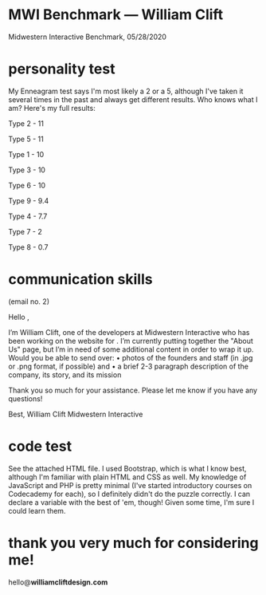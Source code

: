 # MWI Benchmark — William Clift
Midwestern Interactive Benchmark, 05/28/2020

# personality test
My Enneagram test says I'm most likely a 2 or a 5, although I've taken it several times in the past and always get different results. Who knows what I am? Here's my full results:

Type 2 - 11

Type 5 - 11

Type 1 - 10

Type 3 - 10

Type 6 - 10

Type 9 - 9.4

Type 4 - 7.7

Type 7 - 2

Type 8 - 0.7


# communication skills
(email no. 2)

Hello <Contact Name>,

I’m William Clift, one of the developers at Midwestern Interactive who has been working on the website for <Client Company Name>. I’m currently putting together the "About Us" page, but I’m in need of some additional content in order to wrap it up. Would you be able to send over:
	• photos of the <Company Name> founders and staff (in .jpg or .png format, if possible) and
	• a brief 2-3 paragraph description of the company, its story, and its mission

Thank you so much for your assistance. Please let me know if you have any questions!

Best,
William Clift
Midwestern Interactive
<email>
<phone number>
  
# code test
See the attached HTML file. I used Bootstrap, which is what I know best, although I'm familiar with plain HTML and CSS as well. My knowledge of JavaScript and PHP is pretty minimal (I've started introductory courses on Codecademy for each), so I definitely didn't do the puzzle correctly. I can declare a variable with the best of 'em, though! Given some time, I'm sure I could learn them.

# thank you very much for considering me!
hello@**williamcliftdesign.com**
